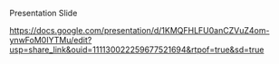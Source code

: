 Presentation Slide

https://docs.google.com/presentation/d/1KMQFHLFU0anCZVuZ4om-ynwFoM0IYTMu/edit?usp=share_link&ouid=111130022259677521694&rtpof=true&sd=true
